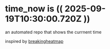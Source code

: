 # time_now is (( 2025-09-19T10:30:00.720Z ))

an automated repo that shows the currnent time

inspired by [breakingheatmap](https://github.com/breakingheatmap/breakingheatmap)